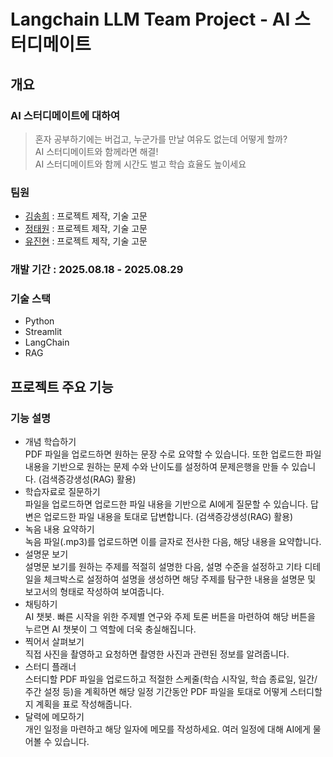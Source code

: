 # Langchain LLM Team Project - AI 스터디메이트

## 개요

### AI 스터디메이트에 대하여

> 혼자 공부하기에는 버겁고, 누군가를 만날 여유도 없는데 어떻게 할까?  
AI 스터디메이트와 함께라면 해결!  
AI 스터디메이트와 함께 시간도 벌고 학습 효율도 높이세요
> 

### 팀원

- [김송희](https://github.com/songhee121) : 프로젝트 제작, 기술 고문
- [정태원](https://github.com/JungEH1) : 프로젝트 제작, 기술 고문
- [유진현](https://github.com/SiBaekLee) : 프로젝트 제작, 기술 고문

### 개발 기간 : 2025.08.18 - 2025.08.29

### 기술 스택

- Python
- Streamlit
- LangChain
- RAG

## 프로젝트 주요 기능

### 기능 설명

- 개념 학습하기  
PDF 파일을 업로드하면 원하는 문장 수로 요약할 수 있습니다. 또한 업로드한 파일 내용을 기반으로 원하는 문제 수와 난이도를 설정하여 문제은행을 만들 수 있습니다. (검색증강생성(RAG) 활용)
- 학습자료로 질문하기  
파일을 업로드하면 업로드한 파일 내용을 기반으로 AI에게 질문할 수 있습니다. 답변은 업로드한 파일 내용을 토대로 답변합니다. (검색증강생성(RAG) 활용)
- 녹음 내용 요약하기  
녹음 파일(.mp3)를 업로드하면 이를 글자로 전사한 다음, 해당 내용을 요약합니다.
- 설명문 보기  
설명문 보기를 원하는 주제를 적절히 설명한 다음, 설명 수준을 설정하고 기타 디테일을 체크박스로 설정하여 설명을 생성하면 해당 주제를 탐구한 내용을 설명문 및 보고서의 형태로 작성하여 보여줍니다.
- 채팅하기  
AI 챗봇. 빠른 시작을 위한 주제별 연구와 주제 토론 버튼을 마련하여 해당 버튼을 누르면 AI 챗봇이 그 역할에 더욱 충실해집니다.
- 찍어서 살펴보기  
직접 사진을 촬영하고 요청하면 촬영한 사진과 관련된 정보를 알려줍니다.
- 스터디 플래너  
스터디할 PDF 파일을 업로드하고 적절한 스케줄(학습 시작일, 학습 종료일, 일간/주간 설정 등)을 계획하면 해당 일정 기간동안 PDF 파일을 토대로 어떻게 스터디할 지 계획을 표로 작성해줍니다.
- 달력에 메모하기  
개인 일정을 마련하고 해당 일자에 메모를 작성하세요. 여러 일정에 대해 AI에게 물어볼 수 있습니다.
